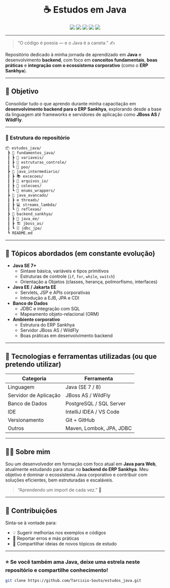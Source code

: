 <h1 align="center">☕ Estudos em Java</h1>

<p align="center">
  <img src="https://img.shields.io/badge/Java-SE%207%2B-orange?logo=java&logoColor=white" />
  <img src="https://img.shields.io/badge/Jakarta%20EE-Enterprise-blue?logo=jakartaee" />
  <img src="https://img.shields.io/badge/JBoss%20AS-Server-red?logo=redhat" />
  <img src="https://img.shields.io/badge/Backend-Sankhya-yellow" />
  <img src="https://img.shields.io/badge/Made%20by-TSS-black" />
</p>

---

> “O código é poesia — e o Java é a caneta.” ✍️  

Repositório dedicado à minha jornada de aprendizado em **Java** e desenvolvimento **backend**, com foco em **conceitos fundamentais**, **boas práticas** e **integração com o ecossistema corporativo** (como o **ERP Sankhya**).

---

## 🚀 Objetivo

Consolidar tudo o que aprendo durante minha capacitação em **desenvolvimento backend para o ERP Sankhya**, explorando desde a base da linguagem até frameworks e servidores de aplicação como **JBoss AS / WildFly**.

---

### 🧠 Estrutura do repositório

```bash
📦 estudos_java/
 ┣ 📁 fundamentos_java/
 ┃ ┣ 🧩 variaveis/
 ┃ ┣ 🔁 estruturas_controle/
 ┃ ┗ 🧮 poo/
 ┣ 📁 java_intermediario/
 ┃ ┣ 📚 excecoes/
 ┃ ┣ 💾 arquivos_io/
 ┃ ┣ 🧩 colecoes/
 ┃ ┗ 🧠 enums_wrappers/
 ┣ 📁 java_avancado/
 ┃ ┣ ⚙️ threads/
 ┃ ┣ 💻 streams_lambda/
 ┃ ┗ 🧬 reflexao/
 ┣ 📁 backend_sankhya/
 ┃ ┣ 🧰 java_ee/
 ┃ ┣ 🏗️ jboss_as/
 ┃ ┗ 🗄️ jdbc_jpa/
 ┗ README.md
```


---

## 🧩 Tópicos abordados (em constante evolução)

- **Java SE 7+**
  - Sintaxe básica, variáveis e tipos primitivos  
  - Estruturas de controle (`if`, `for`, `while`, `switch`)  
  - Orientação a Objetos (classes, herança, polimorfismo, interfaces)  
- **Java EE / Jakarta EE**
  - Servlets, JSP e APIs corporativas  
  - Introdução a EJB, JPA e CDI  
- **Banco de Dados**
  - JDBC e integração com SQL  
  - Mapeamento objeto-relacional (ORM)
- **Ambiente corporativo**
  - Estrutura do ERP Sankhya  
  - Servidor JBoss AS / WildFly  
  - Boas práticas em desenvolvimento backend

---

## 🧰 Tecnologias e ferramentas utilizadas (ou que pretendo utilizar)

| Categoria | Ferramenta |
|------------|------------|
| Linguagem | Java (SE 7 / 8) |
| Servidor de Aplicação | JBoss AS / WildFly |
| Banco de Dados | PostgreSQL / SQL Server |
| IDE | IntelliJ IDEA / VS Code |
| Versionamento | Git + GitHub |
| Outros | Maven, Lombok, JPA, JDBC |

---

## 🧑‍💻 Sobre mim

Sou um desenvolvedor em formação com foco atual em **Java para Web**, atualmente estudando para atuar no **backend do ERP Sankhya**. Meu objetivo é dominar o ecossistema Java corporativo e contribuir com soluções eficientes, bem estruturadas e escaláveis.

> “Aprendendo um import de cada vez.” 🧩  

---

## 💬 Contribuições

Sinta-se à vontade para:
- 💡 Sugerir melhorias nos exemplos e códigos  
- 🐛 Reportar erros e más práticas  
- 🚀 Compartilhar ideias de novos tópicos de estudo  

---


### ⭐ Se você também ama Java, deixe uma estrela neste repositório e compartilhe conhecimento!

```bash
git clone https://github.com/Tarcisio-Souto/estudos_java.git



